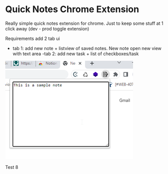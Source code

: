 # Quick Notes Chrome Extension
Really simple quick notes extension for chrome. Just to keep some stuff at 1 click away
(dev - prod toggle extension)

Requirements
add 2 tab ui
- tab 1: add new note + listview of saved
notes. New note open new view with text
area
-tab 2: add new task + list of checkboxes/task 

![Imagen de prueba de la version 1](https://github.com/robertocml/quick_notes/blob/main/chrome_qUdNLppq69.png)

Test 8